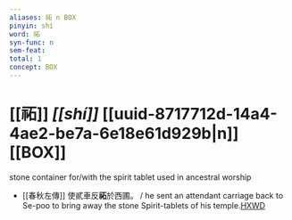 ```yaml
---
aliases: 祏 n BOX
pinyin: shí
word: 祏
syn-func: n
sem-feat: 
total: 1
concept: BOX 
---
```

# [[祏]] *[[shí]]*  [[uuid-8717712d-14a4-4ae2-be7a-6e18e61d929b|n]] [[BOX]]
stone container for/with the spirit tablet used in ancestral worship
 - [[春秋左傳]] 使貳車反**祏**於西圃。 / he sent an attendant carriage back to Se-poo to bring away the stone Spirit-tablets of his temple.[HXWD](https://hxwd.org/textview.html?location=KR1e0001_tls_012-295a.10)